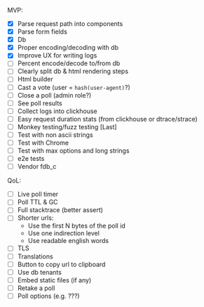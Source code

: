 MVP:
- [x] Parse request path into components
- [x] Parse form fields
- [x] Db
- [x] Proper encoding/decoding with db
- [x] Improve UX for writing logs
- [ ] Percent encode/decode to/from db
- [ ] Clearly split db & html rendering steps
- [ ] Html builder
- [ ] Cast a vote (user = `hash(user-agent)`?)
- [ ] Close a poll (admin role?)
- [ ] See poll results
- [ ] Collect logs into clickhouse
- [ ] Easy request duration stats (from clickhouse or dtrace/strace)
- [ ] Monkey testing/fuzz testing [Last]
- [ ] Test with non ascii strings
- [ ] Test with Chrome
- [ ] Test with max options and long strings
- [ ] e2e tests
- [ ] Vendor fdb_c

QoL:
- [ ] Live poll timer
- [ ] Poll TTL & GC
- [ ] Full stacktrace (better assert)
- [ ] Shorter urls:
    - Use the first N bytes of the poll id
    - Use one indirection level
    - Use readable english words
- [ ] TLS
- [ ] Translations
- [ ] Button to copy url to clipboard
- [ ] Use db tenants
- [ ] Embed static files (if any)
- [ ] Retake a poll
- [ ] Poll options (e.g. ???)
